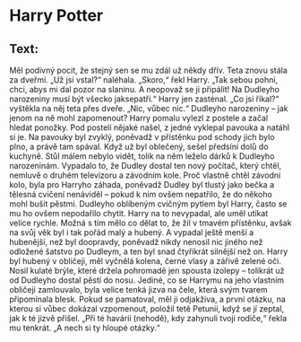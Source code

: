 # Harry Potter
## Text:
Měl podivný pocit, že stejný sen se mu zdál už někdy dřív. Teta znovu stála za dveřmi. „Už jsi vstal?“ naléhala. „Skoro,“ řekl Harry. „Tak sebou pohni, chci, abys mi dal pozor na slaninu. A neopovaž se ji připálit! Na Dudleyho narozeniny musí být všecko jaksepatří.“ Harry jen zasténal. „Co jsi říkal?“ vyštěkla na něj teta přes dveře. „Nic, vůbec nic.“ Dudleyho narozeniny – jak jenom na ně mohl zapomenout? Harry pomalu vylezl z postele a začal hledat ponožky. Pod postelí nějaké našel, z jedné vyklepal pavouka a natáhl si je. Na pavouky byl zvyklý, poněvadž v přístěnku pod schody jich bylo plno, a právě tam spával. Když už byl oblečený, sešel předsíní dolů do kuchyně. Stůl málem nebylo vidět, tolik na něm leželo dárků k Dudleyho narozeninám. Vypadalo to, že Dudley dostal ten nový počítač, který chtěl, nemluvě o druhém televizoru a závodním kole. Proč vlastně chtěl závodní kolo, byla pro Harryho záhada, poněvadž Dudley byl tlustý jako bečka a tělesná cvičení nenáviděl – pokud k nim ovšem nepatřilo, že do někoho mohl bušit pěstmi. Dudleyho oblíbeným cvičným pytlem byl Harry, často se mu ho ovšem nepodařilo chytit. Harry na to nevypadal, ale uměl utíkat velice rychle.
Možná s tím mělo co dělat to, že žil v tmavém přístěnku, avšak na svůj věk byl i tak pořád malý a hubený. A vypadal ještě menší a hubenější, než byl doopravdy, poněvadž nikdy nenosil nic jiného než odložené šatstvo po Dudleym, a ten byl snad čtyřikrát silnější než on. Harry byl hubený v obličeji, měl vyčnělá kolena, černé vlasy a zářivě zelené oči. Nosil kulaté brýle, které držela pohromadě jen spousta izolepy – tolikrát už od Dudleyho dostal pěstí do nosu. Jediné, co se Harrymu na jeho vlastním obličeji zamlouvalo, byla velice tenká jizva na čele, která svým tvarem připomínala blesk. Pokud se pamatoval, měl ji odjakživa, a první otázku, na kterou si vůbec dokázal vzpomenout, položil tetě Petunii, když se jí zeptal, jak k té jizvě přišel. „Při té havárii (nehodě), kdy zahynuli tvoji rodiče,“ řekla mu tenkrát. „A nech si ty hloupé otázky.“